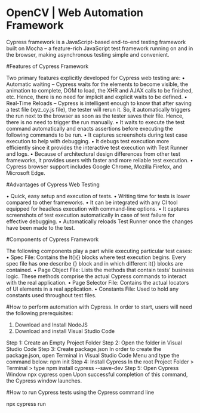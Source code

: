# OpenCV | Web Automation Framework

Cypress framework is a JavaScript-based end-to-end testing framework built on Mocha – a feature-rich JavaScript test framework running on and in the browser, making asynchronous testing simple and convenient.

#Features of Cypress Framework

Two primary features explicitly developed for Cypress web testing are:
•	Automatic waiting – Cypress waits for the elements to become visible, the animation to complete, DOM to load, the XHR and AJAX calls to be finished, etc. Hence, there is no need for implicit and explicit waits to be defined.
•	Real-Time Reloads – Cypress is intelligent enough to know that after saving a test file (xyz_cy.js file), the tester will rerun it. So, it automatically triggers the run next to the browser as soon as the tester saves their file. Hence, there is no need to trigger the run manually.
•	It waits to execute the test command automatically and enacts assertions before executing the following commands to be run.
•	It captures screenshots during test case execution to help with debugging.
•	It debugs test execution more efficiently since it provides the interactive test execution with Test Runner and logs.
•	Because of architectural design differences from other test frameworks, it provides users with faster and more reliable test execution.
•	Cypress browser support includes Google Chrome, Mozilla Firefox, and Microsoft Edge.

#Advantages of Cypress Web Testing

•	Quick, easy setup and execution of tests.
•	Writing time for tests is lower compared to other frameworks.
•	It can be integrated with any CI tool equipped for headless execution with command-line options.
•	It captures screenshots of test execution automatically in case of test failure for effective debugging.
•	Automatically reloads Test Runner once the changes have been made to the test.

#Components of Cypress Framework

The following components play a part while executing particular test cases:
•	Spec File: Contains the It(){} blocks where test execution begins. Every spec file has one describe {} block and in which different it{} blocks are contained.
•	Page Object File: Lists the methods that contain tests’ business logic. These methods comprise the actual Cypress commands to interact with the real application.
•	Page Selector File: Contains the actual locators of UI elements in a real application.
•	Constants File: Used to hold any constants used throughout test files.

#How to perform automation with Cypress. In order to start, users will need the following prerequisites:

1)	Download and Install NodeJS 
2)	Download and install Visual Studio Code

Step 1: Create an Empty Project Folder
Step 2: Open the folder in Visual Studio Code
Step 3: Create package.json
 In order to create the package.json, open Terminal in Visual Studio Code Menu and type the command below:
npm init
Step 4: Install Cypress
In the root Project Folder > Terminal > type 
npm install cypress --save-dev
Step 5: Open Cypress Window
npx cypress open
Upon successful completion of this command, the Cypress window launches.

#How to run Cypress tests using the Cypress command line

npx cypress run



